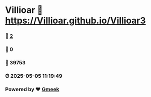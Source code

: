 # Villioar :link: https://Villioar.github.io/Villioar3 
### :page_facing_up: [2](https://Villioar.github.io/Villioar3/tag.html) 
### :speech_balloon: 0 
### :hibiscus: 39753 
### :alarm_clock: 2025-05-05 11:19:49 
### Powered by :heart: [Gmeek](https://github.com/Meekdai/Gmeek)

